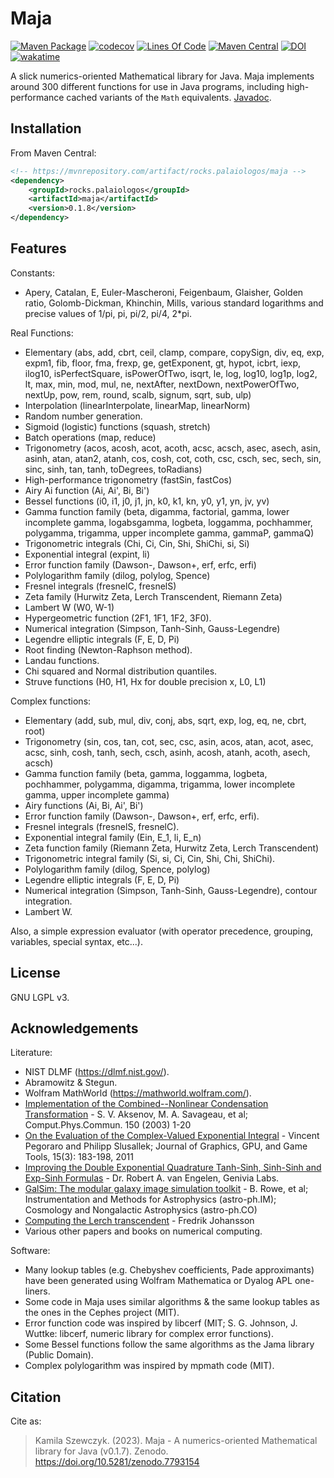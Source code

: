 # Maja

[![Maven Package](https://github.com/kspalaiologos/Maja/actions/workflows/maven.yml/badge.svg)](https://github.com/kspalaiologos/Maja/actions/workflows/maven.yml)
[![codecov](https://codecov.io/gh/kspalaiologos/Maja/branch/trunk/graph/badge.svg?token=3MB6GY2GVV)](https://codecov.io/gh/kspalaiologos/Maja)
[![Lines Of Code](https://tokei.rs/b1/github/kspalaiologos/Maja?category=code)](https://github.com/kspalaiologos/Maja)
[![Maven Central](https://img.shields.io/maven-central/v/rocks.palaiologos/maja)](https://mvnrepository.com/artifact/rocks.palaiologos/maja)
[![DOI](https://zenodo.org/badge/DOI/10.5281/zenodo.7793154.svg)](https://doi.org/10.5281/zenodo.7793154)
[![wakatime](https://wakatime.com/badge/user/c3a8c589-783c-4ab2-be05-93fa48bc9a94/project/4ced514f-b93b-4671-b37d-602677409fd0.svg)](https://wakatime.com/badge/user/c3a8c589-783c-4ab2-be05-93fa48bc9a94/project/4ced514f-b93b-4671-b37d-602677409fd0)

A slick numerics-oriented Mathematical library for Java. Maja implements around 300 different functions for use in Java programs, including high-performance cached variants of the `Math` equivalents. [Javadoc](https://kspalaiologos.github.io/Maja/javadoc/rocks/palaiologos/maja/package-summary.html).

## Installation

From Maven Central:

```xml
<!-- https://mvnrepository.com/artifact/rocks.palaiologos/maja -->
<dependency>
    <groupId>rocks.palaiologos</groupId>
    <artifactId>maja</artifactId>
    <version>0.1.8</version>
</dependency>
```

## Features

Constants:
- Apery, Catalan, E, Euler-Mascheroni, Feigenbaum, Glaisher, Golden ratio, Golomb-Dickman, Khinchin, Mills, various standard logarithms and precise values of 1/pi, pi, pi/2, pi/4, 2*pi.

Real Functions:
- Elementary (abs, add, cbrt, ceil, clamp, compare, copySign, div, eq, exp, expm1, fib, floor, fma, frexp, ge, getExponent, gt, hypot, icbrt, iexp, ilog10, isPerfectSquare, isPowerOfTwo, isqrt, le, log, log10, log1p, log2, lt, max, min, mod, mul, ne, nextAfter, nextDown, nextPowerOfTwo, nextUp, pow, rem, round, scalb, signum, sqrt, sub, ulp)
- Interpolation (linearInterpolate, linearMap, linearNorm)
- Random number generation.
- Sigmoid (logistic) functions (squash, stretch)
- Batch operations (map, reduce)
- Trigonometry (acos, acosh, acot, acoth, acsc, acsch, asec, asech, asin, asinh, atan, atan2, atanh, cos, cosh, cot, coth, csc, csch, sec, sech, sin, sinc, sinh, tan, tanh, toDegrees, toRadians)
- High-performance trigonometry (fastSin, fastCos)
- Airy Ai function (Ai, Ai', Bi, Bi')
- Bessel functions (i0, i1, j0, j1, jn, k0, k1, kn, y0, y1, yn, jv, yv)
- Gamma function family (beta, digamma, factorial, gamma, lower incomplete gamma, logabsgamma, logbeta, loggamma, pochhammer, polygamma, trigamma, upper incomplete gamma, gammaP, gammaQ)
- Trigonometric integrals (Chi, Ci, Cin, Shi, ShiChi, si, Si)
- Exponential integral (expint, li)
- Error function family (Dawson-, Dawson+, erf, erfc, erfi)
- Polylogarithm family (dilog, polylog, Spence)
- Fresnel integrals (fresnelC, fresnelS)
- Zeta family (Hurwitz Zeta, Lerch Transcendent, Riemann Zeta)
- Lambert W (W0, W-1)
- Hypergeometric function (2F1, 1F1, 1F2, 3F0).
- Numerical integration (Simpson, Tanh-Sinh, Gauss-Legendre)
- Legendre elliptic integrals (F, E, D, Pi)
- Root finding (Newton-Raphson method).
- Landau functions.
- Chi squared and Normal distribution quantiles.
- Struve functions (H0, H1, Hx for double precision x, L0, L1)

Complex functions:
- Elementary (add, sub, mul, div, conj, abs, sqrt, exp, log, eq, ne, cbrt, root)
- Trigonometry (sin, cos, tan, cot, sec, csc, asin, acos, atan, acot, asec, acsc, sinh, cosh, tanh, sech, csch, asinh, acosh, atanh, acoth, asech, acsch)
- Gamma function family (beta, gamma, loggamma, logbeta, pochhammer, polygamma, digamma, trigamma, lower incomplete gamma, upper incomplete gamma)
- Airy functions (Ai, Bi, Ai', Bi')
- Error function family (Dawson-, Dawson+, erf, erfc, erfi).
- Fresnel integrals (fresnelS, fresnelC).
- Exponential integral family (Ein, E_1, li, E_n)
- Zeta function family (Riemann Zeta, Hurwitz Zeta, Lerch Transcendent)
- Trigonometric integral family (Si, si, Ci, Cin, Shi, Chi, ShiChi).
- Polylogarithm family (dilog, Spence, polylog)
- Legendre elliptic integrals (F, E, D, Pi)
- Numerical integration (Simpson, Tanh-Sinh, Gauss-Legendre), contour integration.
- Lambert W.

Also, a simple expression evaluator (with operator precedence, grouping, variables, special syntax, etc...).

## License

GNU LGPL v3.

## Acknowledgements

Literature:
- NIST DLMF (https://dlmf.nist.gov/).
- Abramowitz & Stegun.
- Wolfram MathWorld (https://mathworld.wolfram.com/).
- [Implementation of the Combined--Nonlinear Condensation Transformation](https://arxiv.org/abs/math/0207086) - S. V. Aksenov, M. A. Savageau, et al; Comput.Phys.Commun. 150 (2003) 1-20
- [On the Evaluation of the Complex-Valued Exponential Integral](https://www.sci.utah.edu/~vpegorar/research/2011_JGT.pdf) - Vincent Pegoraro and Philipp Slusallek; Journal of Graphics, GPU, and Game Tools, 15(3): 183-198, 2011
- [Improving the Double Exponential Quadrature Tanh-Sinh, Sinh-Sinh and Exp-Sinh Formulas](https://www.genivia.com/files/qthsh.pdf) -  Dr. Robert A. van Engelen, Genivia Labs.
- [GalSim: The modular galaxy image simulation toolkit](https://arxiv.org/abs/1407.7676) - B. Rowe, et al; Instrumentation and Methods for Astrophysics (astro-ph.IM); Cosmology and Nongalactic Astrophysics (astro-ph.CO)
- [Computing the Lerch transcendent](https://fredrikj.net/blog/2022/02/computing-the-lerch-transcendent/) - Fredrik Johansson
- Various other papers and books on numerical computing.

Software:
- Many lookup tables (e.g. Chebyshev coefficients, Pade approximants) have been generated using Wolfram Mathematica or Dyalog APL one-liners.
- Some code in Maja uses similar algorithms & the same lookup tables as the ones in the Cephes project (MIT).
- Error function code was inspired by libcerf (MIT; S. G. Johnson, J. Wuttke: libcerf, numeric library for complex error functions).
- Some Bessel functions follow the same algorithms as the Jama library (Public Domain).
- Complex polylogarithm was inspired by mpmath code (MIT).

## Citation

Cite as:

> Kamila Szewczyk. (2023). Maja - A numerics-oriented Mathematical library for Java (v0.1.7). Zenodo. https://doi.org/10.5281/zenodo.7793154

